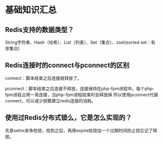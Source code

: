 # 基础知识汇总

## Redis支持的数据类型？

String字符串、Hash（哈希）、List（列表）、Set（集合）、zset(sorted set：有序集合)


## Redis连接时的connect与pconnect的区别

connect：脚本结束之后连接就释放了。

pconnect：脚本结束之后连接不释放，连接保持在php-fpm进程中。每个php-fpm进程占用一哥连接，当php-fpm进程结束时会释放掉
所以使用pconnect代替connect，可以减少频繁建立redis连接的消耗。


## 使用过Redis分布式锁么，它是怎么实现的？
先拿setnx来争抢锁，抢到之后，再用expire给锁加一个过期时间防止锁忘记了释放。

